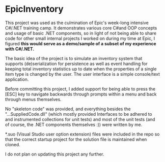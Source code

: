# EpicInventory

This project was used as the culmination of Epic's week-long intensive C#/.NET training camp. It demonstrates various core C#and OOP concepts and usage of basic .NET components, so in light of not being able to share code for other small internal projects I worked on during my time at Epic, I figured <strong>this would serve as a demo/sample of a subset of my experience with C#/.NET.</strong>

The basic idea of the project is to simulate an inventory system that supports (de)serialization for persistence as well as event handling for keeping total inventory statistics up to date when the properties of a single item type is changed by the user. The user interface is a simple console/text application.

Before committing this project, I added support for being able to press the [ESC] key to navigate backwards through prompts within a menu and back through menus themselves. 

No "skeleton code" was provided, and everything besides the "...SuppliedCode.dll" (which mostly provided Interfaces to be adhered to and instrumented collections for unit tests) and most of the unit tests (and of course, the .NET components themselves :)) were written by me.

*.suo (Visual Studio user option extension) files were included in the repo so that the correct startup project for the solution file is maintained when cloned. 

I do not plan on updating this project any further. 
